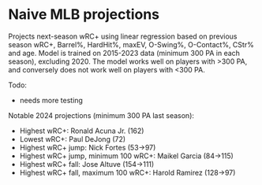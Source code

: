 # Naive MLB projections
Projects next-season wRC+ using linear regression based on previous season wRC+, Barrel%, HardHit%, maxEV, O-Swing%, O-Contact%, CStr% and age. Model is trained on 2015-2023 data (minimum 300 PA in each season), excluding 2020. The model works well on players with >300 PA, and conversely does not work well on players with <300 PA.

Todo:
- needs more testing

Notable 2024 projections (minimum 300 PA last season):
- Highest wRC+: Ronald Acuna Jr. (162)
- Lowest wRC+: Paul DeJong (72)
- Highest wRC+ jump: Nick Fortes (53->97)
- Highest wRC+ jump, minimum 100 wRC+: Maikel Garcia (84->115)
- Highest wRC+ fall: Jose Altuve (154->111)
- Highest wRC+ fall, maximum 100 wRC+: Harold Ramirez (128->97)
